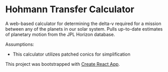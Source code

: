 # Hohmann Transfer Calculator

A web-based calculator for determining the delta-v required for a mission between any of the planets in our solar system. Pulls up-to-date estimates of planetary motion from the JPL Horizon database.

Assumptions:
- This calculator utilizes patched conics for simplification

This project was bootstrapped with [Create React App](https://github.com/facebookincubator/create-react-app).
